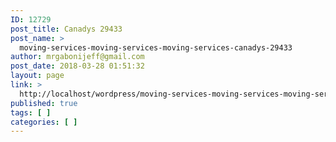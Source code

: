 ```yaml
---
ID: 12729
post_title: Canadys 29433
post_name: >
  moving-services-moving-services-moving-services-canadys-29433
author: mrgabonijeff@gmail.com
post_date: 2018-03-28 01:51:32
layout: page
link: >
  http://localhost/wordpress/moving-services-moving-services-moving-services-canadys-29433/
published: true
tags: [ ]
categories: [ ]
---
```

